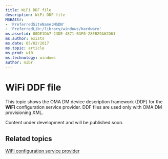 ```yaml
---
title: WiFi DDF file
description: WiFi DDF file
MSHAttr:
- 'PreferredSiteName:MSDN'
- 'PreferredLib:/library/windows/hardware'
ms.assetid: 00DE1DA7-23DE-4871-B3F0-28EB29A62D61
ms.author: exists
ms.date: 05/02/2017
ms.topic: article
ms.prod: w10
ms.technology: windows
author: nibr
---
```



# WiFi DDF file


This topic shows the OMA DM device description framework (DDF) for the **WiFi** configuration service provider. DDF files are used only with OMA DM provisioning XML.

Content under development and will be published soon.

## Related topics


[WiFi configuration service provider](wifi-csp.md)

 

 






